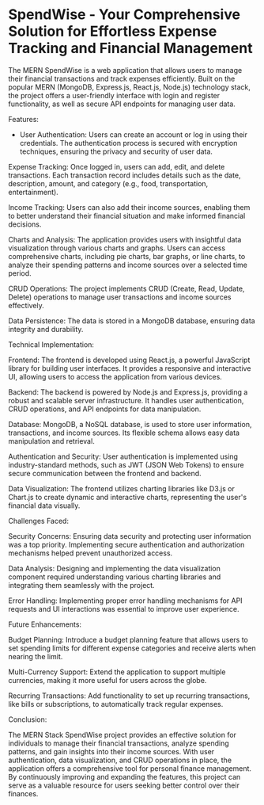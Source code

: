 # SpendWise - Your Comprehensive Solution for Effortless Expense Tracking and Financial Management
The MERN SpendWise is a web application that allows users to manage their financial transactions and track expenses efficiently. Built on the popular MERN (MongoDB, Express.js, React.js, Node.js) technology stack, the project offers a user-friendly interface with login and register functionality, as well as secure API endpoints for managing user data.

Features:

* User Authentication: Users can create an account or log in using their credentials. The authentication process is secured with encryption techniques, ensuring the privacy and security of user data.

Expense Tracking: Once logged in, users can add, edit, and delete transactions. Each transaction record includes details such as the date, description, amount, and category (e.g., food, transportation, entertainment).

Income Tracking: Users can also add their income sources, enabling them to better understand their financial situation and make informed financial decisions.

Charts and Analysis: The application provides users with insightful data visualization through various charts and graphs. Users can access comprehensive charts, including pie charts, bar graphs, or line charts, to analyze their spending patterns and income sources over a selected time period.

CRUD Operations: The project implements CRUD (Create, Read, Update, Delete) operations to manage user transactions and income sources effectively.

Data Persistence: The data is stored in a MongoDB database, ensuring data integrity and durability.

Technical Implementation:

Frontend: The frontend is developed using React.js, a powerful JavaScript library for building user interfaces. It provides a responsive and interactive UI, allowing users to access the application from various devices.

Backend: The backend is powered by Node.js and Express.js, providing a robust and scalable server infrastructure. It handles user authentication, CRUD operations, and API endpoints for data manipulation.

Database: MongoDB, a NoSQL database, is used to store user information, transactions, and income sources. Its flexible schema allows easy data manipulation and retrieval.

Authentication and Security: User authentication is implemented using industry-standard methods, such as JWT (JSON Web Tokens) to ensure secure communication between the frontend and backend.

Data Visualization: The frontend utilizes charting libraries like D3.js or Chart.js to create dynamic and interactive charts, representing the user's financial data visually.

Challenges Faced:

Security Concerns: Ensuring data security and protecting user information was a top priority. Implementing secure authentication and authorization mechanisms helped prevent unauthorized access.

Data Analysis: Designing and implementing the data visualization component required understanding various charting libraries and integrating them seamlessly with the project.

Error Handling: Implementing proper error handling mechanisms for API requests and UI interactions was essential to improve user experience.

Future Enhancements:

Budget Planning: Introduce a budget planning feature that allows users to set spending limits for different expense categories and receive alerts when nearing the limit.

Multi-Currency Support: Extend the application to support multiple currencies, making it more useful for users across the globe.

Recurring Transactions: Add functionality to set up recurring transactions, like bills or subscriptions, to automatically track regular expenses.

Conclusion:

The MERN Stack SpendWise project provides an effective solution for individuals to manage their financial transactions, analyze spending patterns, and gain insights into their income sources. With user authentication, data visualization, and CRUD operations in place, the application offers a comprehensive tool for personal finance management. By continuously improving and expanding the features, this project can serve as a valuable resource for users seeking better control over their finances.
